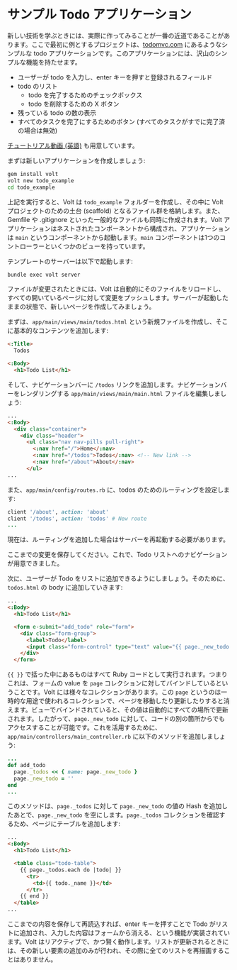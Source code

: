 # サンプル Todo アプリケーション

新しい技術を学ぶときには、実際に作ってみることが一番の近道であることがあります。ここで最初に例とするプロジェクトは、[todomvc.com](http://todomvc.com/) にあるようなシンプルな todo アプリケーションです。このアプリケーションには、沢山のシンプルな機能を持たせます。

- ユーザーが todo を入力し、enter キーを押すと登録されるフィールド
- todo のリスト
    - todo を完了するためのチェックボックス
    - todo を削除するための X ボタン
- 残っている todo の数の表示
- すべてのタスクを完了にするためのボタン (すべてのタスクがすでに完了済の場合は無効)

[チュートリアル動画 (英語)](https://www.youtube.com/watch?v=Tg-EtRnMz7o) も用意しています。

まずは新しいアプリケーションを作成しましょう:

```bash
gem install volt
volt new todo_example
cd todo_example
```

上記を実行すると、Volt は ```todo_example``` フォルダーを作成し、その中に Volt プロジェクトのための土台 (scaffold) となるファイル群を格納します。また、Gemfile や .gitignore といった一般的なファイルも同時に作成されます。Volt アプリケーションはネストされたコンポーネントから構成され、アプリケーションは `main` というコンポーネントから起動します。`main` コンポーネントは1つのコントローラーといくつかのビューを持っています。

テンプレートのサーバーは以下で起動します:

```bash
bundle exec volt server
```

ファイルが変更されたときには、Volt は自動的にそのファイルをリロードし、すべての開いているページに対して変更をプッシュします。サーバーが起動したままの状態で、新しいページを作成してみましょう。

まずは、`app/main/views/main/todos.html` という新規ファイルを作成し、そこに基本的なコンテンツを追加します:


```html
<:Title>
  Todos

<:Body>
  <h1>Todo List</h1>
```

そして、ナビゲーションバーに `/todos` リンクを追加します。ナビゲーションバーをレンダリングする `app/main/views/main/main.html` ファイルを編集しましょう:


```html
...
<:Body>
  <div class="container">
    <div class="header">
      <ul class="nav nav-pills pull-right">
        <:nav href="/">Home</:nav>
        <:nav href="/todos">Todos</:nav> <!-- New link -->
        <:nav href="/about">About</:nav>
      </ul>
...
```

また、`app/main/config/routes.rb` に、todos のためのルーティングを設定します:
```ruby
client '/about', action: 'about'
client '/todos', action: 'todos' # New route
...
```

現在は、ルーティングを追加した場合はサーバーを再起動する必要があります。

ここまでの変更を保存してください。これで、Todo リストへのナビゲーションが用意できました。

次に、ユーザーが Todo をリストに追加できるようにしましょう。そのために、`todos.html` の body に追加していきます:


```html
...
<:Body>
  <h1>Todo List</h1>

  <form e-submit="add_todo" role="form">
    <div class="form-group">
      <label>Todo</label>
      <input class="form-control" type="text" value="{{ page._new_todo }}" />
    </div>
  </form>
```

`{{ }}` で括った中にあるものはすべて Ruby コードとして実行されます。つまりこれは、フォームの value を `page` コレクションに対してバインドしているということです。Volt には様々なコレクションがあります。この `page` というのは一時的な用途で使われるコレクションで、ページを移動したり更新したりすると消えます。ビューでバインドされていると、その値は自動的にすべての場所で更新されます。したがって、`page._new_todo` に対して、コードの別の箇所からでもアクセスすることが可能です。これを活用するために、`app/main/controllers/main_controller.rb` に以下のメソッドを追加しましょう:


```ruby
...
def add_todo
  page._todos << { name: page._new_todo }
  page._new_todo = ''
end
...
```

このメソッドは、`page._todos` に対して `page._new_todo` の値の Hash を追加したあとで、`page._new_todo` を空にします。`page._todos` コレクションを確認するため、ページにテーブルを追加します:

```html
...
<:Body>
  <h1>Todo List</h1>

  <table class="todo-table">
    {{ page._todos.each do |todo| }}
      <tr>
        <td>{{ todo._name }}</td>
      </tr>
    {{ end }}
  </table>
...
```

ここまでの内容を保存して再読込すれば、enter キーを押すことで Todo がリストに追加され、入力した内容はフォームから消える、という機能が実装されています。Volt はリアクティブで、かつ賢く動作します。リストが更新されるときには、その新しい要素の追加のみが行われ、その際に全てのリストを再描画することはありません。

